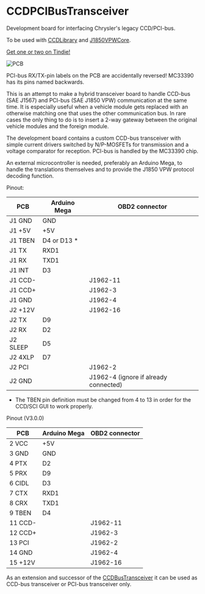 # CCDPCIBusTransceiver
Development board for interfacing Chrysler's legacy CCD/PCI-bus.

To be used with [CCDLibrary](https://github.com/laszlodaniel/CCDLibrary) and [J1850VPWCore](https://github.com/laszlodaniel/J1850VPWCore).

[Get one or two on Tindie!](https://www.tindie.com/products/20980/)

![PCB](https://chryslerccdsci.files.wordpress.com/2021/04/img_20210416_120804_02.jpg)

PCI-bus RX/TX-pin labels on the PCB are accidentally reversed! MC33390 has its pins named backwards.

This is an attempt to make a hybrid transceiver board to handle CCD-bus (SAE J1567) and PCI-bus (SAE J1850 VPW) communication at the same time.
It is especially useful when a vehicle module gets replaced with an otherwise matching one that uses the other communication bus.
In rare cases the only thing to do is to insert a 2-way gateway between the original vehicle modules and the foreign module.

The development board contains a custom CCD-bus transceiver with simple current drivers switched by N/P-MOSFETs for transmission and a voltage comparator for reception.
PCI-bus is handled by the MC33390 chip.

An external microcontroller is needed, preferably an Arduino Mega, to handle the translations themselves and to provide the J1850 VPW protocol decoding function.

Pinout:

| PCB      | Arduino Mega | OBD2 connector                        |
|----------|--------------|---------------------------------------|
| J1 GND   | GND          |                                       |
| J1 +5V   | +5V          |                                       |
| J1 TBEN  | D4 or D13 *  |                                       |
| J1 TX    | RXD1         |                                       |
| J1 RX    | TXD1         |                                       |
| J1 INT   | D3           |                                       |
| J1 CCD-  |              | J1962-11                              |
| J1 CCD+  |              | J1962-3                               |
| J1 GND   |              | J1962-4                               |
| J2 +12V  |              | J1962-16                              |
| J2 TX    | D9           |                                       |
| J2 RX    | D2           |                                       |
| J2 SLEEP | D5           |                                       |
| J2 4XLP  | D7           |                                       |
| J2 PCI   |              | J1962-2                               |
| J2 GND   |              | J1962-4 (ignore if already connected) |

* The TBEN pin definition must be changed from 4 to 13 in order for the CCD/SCI GUI to work properly.

Pinout (V3.0.0)

| PCB      | Arduino Mega | OBD2 connector                        |
|----------|--------------|---------------------------------------|
|  2 VCC   | +5V          |                                       |
|  3 GND   | GND          |                                       |
|  4 PTX   | D2           |                                       |
|  5 PRX   | D9           |                                       |
|  6 CIDL  | D3           |                                       |
|  7 CTX   | RXD1         |                                       |
|  8 CRX   | TXD1         |                                       |
|  9 TBEN  | D4           |                                       |
| 11 CCD-  |              | J1962-11                              |
| 12 CCD+  |              | J1962-3                               |
| 13 PCI   |              | J1962-2                               |
| 14 GND   |              | J1962-4                               |
| 15 +12V  |              | J1962-16                              |

As an extension and successor of the [CCDBusTransceiver](https://github.com/laszlodaniel/CCDBusTransceiver) it can be used as CCD-bus transceiver or PCI-bus transceiver only.
